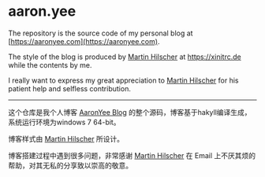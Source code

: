 # aaron.yee

The repository is the source code of my personal blog at [https://aaronyee.com](https://aaronyee.com).

The style of the blog is produced by [Martin Hilscher](https://xinitrc.de) at https://xinitrc.de while the contents by me.

I really want to express my great appreciation to [Martin Hilscher](https://xinitrc.de) for his patient help and selfless contribution.

---

这个仓库是我个人博客 [AaronYee Blog](https://aaronyee.com) 的整个源码，博客基于hakyll编译生成，系统运行环境为windows 7 64-bit。

博客样式由 [Martin Hilscher](https://xinitrc.de) 所设计。

博客搭建过程中遇到很多问题，非常感谢 [Martin Hilscher](https://xinitrc.de) 在 Email 上不厌其烦的帮助，对其无私的分享致以崇高的敬意。
